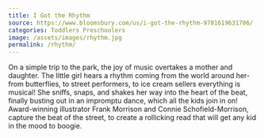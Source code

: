 ```yaml
---
title: I Got the Rhythm
source: https://www.bloomsbury.com/us/i-got-the-rhythm-9781619631786/
categories: Toddlers Preschoolers
image: /assets/images/rhythm.jpg
permalink: /rhythm/
---
```

On a simple trip to the park, the joy of music overtakes a mother and daughter. The little girl hears a rhythm coming from the world around her- from butterflies, to street performers, to ice cream sellers everything is musical! She sniffs, snaps, and shakes her way into the heart of the beat, finally busting out in an impromptu dance, which all the kids join in on! Award-winning illustrator Frank Morrison and Connie Schofield-Morrison, capture the beat of the street, to create a rollicking read that will get any kid in the mood to boogie.
